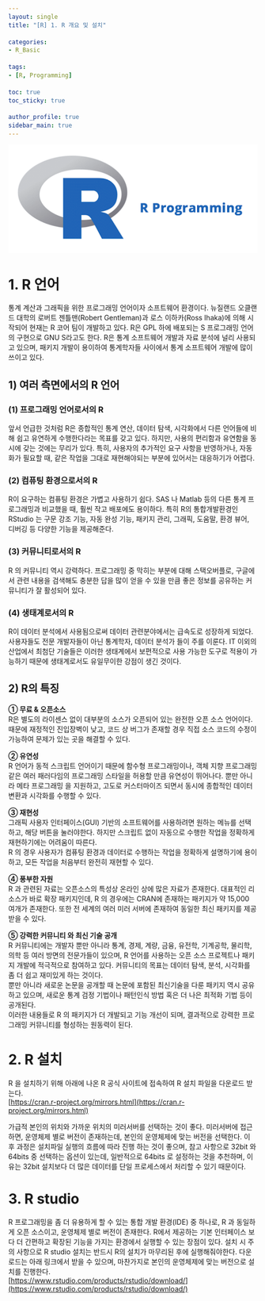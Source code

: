 ```yaml
---
layout: single
title: "[R] 1. R 개요 및 설치"

categories:
- R_Basic

tags:
- [R, Programming]

toc: true
toc_sticky: true

author_profile: true
sidebar_main: true
---
```


![r](/assets/images/blog_template/R.jpg)

# 1. R 언어
통계 계산과 그래픽을 위한 프로그래밍 언어이자 소프트웨어 환경이다. 뉴질랜드 오클랜드 대학의 로버트 젠틀맨(Robert Gentleman)과 로스 이하카(Ross Ihaka)에 의해 시작되어 현재는 R 코어 팀이 개발하고 있다. R은 GPL 하에 배포되는 S 프로그래밍 언어의 구현으로 GNU S라고도 한다. R은 통계 소프트웨어 개발과 자료 분석에 널리 사용되고 있으며, 패키지 개발이 용이하여 통계학자들 사이에서 통계 소프트웨어 개발에 많이 쓰이고 있다.<br>

## 1) 여러 측면에서의 R 언어
### (1) 프로그래밍 언어로서의 R
앞서 언급한 것처럼 R은 종합적인 통계 연산, 데이터 탐색, 시각화에서 다른 언어들에 비해 쉽고 유연하게 수행한다라는 목표를 갖고 있다. 하지만, 사용의 편리함과 유연함을 동시에 갖는 것에는 무리가 있다. 특히, 사용자의 추가적인 요구 사항을 반영하거나,  자동화가 필요할 때, 같은 작업을 그대로 재현해야되는 부분에 있어서는 대응하기가 어렵다.

### (2) 컴퓨팅 환경으로서의 R
R이 요구하는 컴퓨팅 환경은 가볍고 사용하기 쉽다. SAS 나 Matlab 등의 다른 통계 프로그래밍과 비교했을 때, 훨씬 작고 배포에도 용이하다. 특히 R의 통합개발환경인 RStudio 는 구문 강조 기능, 자동 완성 기능, 패키지 관리, 그래픽, 도움말, 환경 뷰어, 디버깅 등 다양한 기능을 제공해준다.

### (3) 커뮤니티로서의 R
R 의 커뮤니티 역시 강력하다. 프로그래밍 중 막히는 부분에 대해 스택오버플로, 구글에서 관련 내용을 검색해도 충분한 답을 많이 얻을 수 있을 만큼 좋은 정보를 공유하는 커뮤니티가 잘 활성되어 있다.

### (4) 생태계로서의 R
R이 데이터 분석에서 사용됨으로써 데이터 관련분야에서는 급속도로 성장하게 되었다. 사용자들도 전문 개발자들이 아닌 통계학자, 데이터 분석가 들이 주를 이룬다.  IT 이외의 산업에서 최첨단 기술들은 이러한 생태계에서 보편적으로 사용 가능한 도구로 적용이 가능하기 때문에 생태계로서도 유일무이한 강점이 생긴 것이다.

## 2) R의 특징
<b>① 무료 & 오픈소스</b><br>
R은 별도의 라이센스 없이 대부분의 소스가 오픈되어 있는 완전한 오픈 소스 언어이다. 때문에 재정적인 진입장벽이 낮고, 코드 상 버그가 존재할 경우 직접 소스 코드의 수정이 가능하여 문제가 있는 곳을 해결할 수 있다.<br>

<b>② 유연성</b><br>
R 언어가 동적 스크립트 언어이기 때문에 함수형 프로그래밍이나, 객체 지향 프로그래밍 같은 여러 패러다임의 프로그래밍 스타일을 허용할 만큼 유연성이 뛰어나다. 뿐만 아니라 메타 프로그래밍 을 지원하고, 고도로 커스터마이즈 되면서 동시에 종합적인 데이터 변환과 시각화를 수행할 수 있다.<br>

<b>③ 재현성</b><br>
그래픽 사용자 인터페이스(GUI) 기반의 소프트웨어를 사용하려면 원하는 메뉴를 선택하고, 해당 버튼을 눌러야한다. 하지만 스크립트 없이 자동으로 수행한 작업을 정확하게 재현하기에는 어려움이 따른다.<br>
R 의 경우 사용자가 컴퓨팅 환경과 데이터로 수행하는 작업을 정확하게 설명하기에 용이하고, 모든 작업을 처음부터 완전히 재현할 수 있다.

<b>④ 풍부한 자원</b><br>
R 과 관련된 자료는 오픈소스의 특성상 온라인 상에 많은 자료가 존재한다. 대표적인 리소스가 바로 확장 패키지인데, R 의 경우에는 CRAN에 존재하는 패키지가 약 15,000 여개가 존재한다. 또한 전 세계의 여러 미러 서버에 존재하여 동일한 최신 패키지를 제공받을 수 있다.

<b>⑤ 강력한 커뮤니티 와 최신 기술 공개</b><br>
R 커뮤니티에는 개발자 뿐만 아니라 통계, 경제, 계량, 금융, 유전학, 기계공학, 물리학, 의학 등 여러 방면의 전문가들이 있으며, R 언어를 사용하는 오픈 소스 프로젝트나 패키지 개발에 적극적으로 참여하고 있다. 커뮤니티의 목표는 데이터 탐색, 분석, 시각화를 좀 더 쉽고 재미있게 하는 것이다.<br>
뿐만 아니라 새로운 논문을 공개할 때 논문에 포함된 최신기술을 다룬 패키지 역시 공유하고 있으며, 새로운 통계 검정 기법이나 패턴인식 방법 혹은 더 나은 최적화 기법 등이 공개된다.<br>
이러한 내용들로 R 의 패키지가 더 개발되고 기능 개선이 되며, 결과적으로 강력한 프로그래밍 커뮤니티를 형성하는 원동력이 된다.

# 2. R 설치
R 을 설치하기 위해 아래에 나온 R 공식 사이트에 접속하여 R 설치 파일을 다운로드 받는다.<br>
[https://cran.r-project.org/mirrors.html](https://cran.r-project.org/mirrors.html)

가급적 본인의 위치와 가까운 위치의 미러서버를 선택하는 것이 좋다. 미러서버에 접근하면, 운영체제 별로 버전이 존재하는데, 본인의 운영체제에 맞는 버전을 선택한다.
이 후 과정은 설치파일 실행의 흐름에 따라 진행 하는 것이 좋으며, 참고 사항으로 32bit 와 64bits  중 선택하는 옵션이 있는데, 일반적으로 64bits 로 설정하는 것을 추천하며, 이유는 32bit 설치보다 더 많은 데이터를 단일 프로세스에서 처리할 수 있기 때문이다.

# 3. R studio
R 프로그래밍을 좀 더 유용하게 할 수 있는 통합 개발 환경(IDE) 중 하나로,  R 과 동일하게 오픈 소스이고, 운영체제 별로 버전이 존재한다. R에서 제공하는 기본 인터페이스 보다  더 간편하고 확장된 기능을 가지는 환경에서 실행할 수 있는 장점이 있다. 설치 시 주의 사항으로  R studio 설치는 반드시 R의 설치가 마무리된 후에 실행해줘야한다.
다운로드는 아래 링크에서 받을 수 있으며, 마찬가지로 본인의 운영체제에 맞는 버전으로 설치를 진행한다.<br>
[https://www.rstudio.com/products/rstudio/download/](https://www.rstudio.com/products/rstudio/download/)

